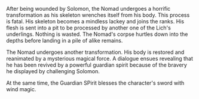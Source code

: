 After being wounded by Solomon, the Nomad undergoes a horrific transformation as his skeleton wrenches itself from his body. This process is fatal.
His skeleton becomes a mindless lackey and joins the ranks.
His flesh is sent into a pit to be processed by another one of the Lich's underlings. Nothing is wasted. The Nomad's corpse hurtles down into the depths before landing in a pile of alike remains.

The Nomad undergoes another transformation. His body is restored and reanimated by a mysterious magical force. A dialogue ensues revealing that he has been revived by a powerful guardian spirit because of the bravery he displayed by challenging Solomon.

At the same time, the Guardian SPirit blesses the character's sword with wind magic.